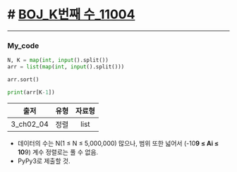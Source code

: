 # # [BOJ_K번째 수_11004](https://www.acmicpc.net/problem/11004)
***
### My_code
```python
N, K = map(int, input().split())
arr = list(map(int, input().split()))

arr.sort()

print(arr[K-1])
```
|출저|유형|자료형|
|:---:|:---:|:---:|
|3_ch02_04|정렬|list|
* 데이터의 수는 N(1 ≤ N ≤ 5,000,000) 많으나, 범위 또한 넓어서 (-10**9 ≤ Ai ≤ 10**9) 계수 정렬로는 풀 수 없음.
* PyPy3로 제출할 것.
